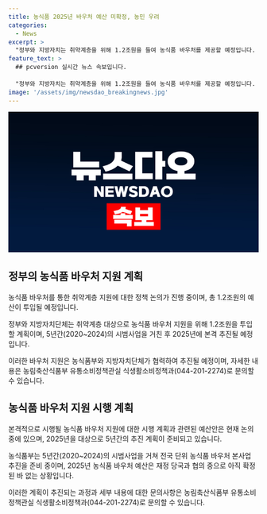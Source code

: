 ```yaml
---
title: 농식품 2025년 바우처 예산 미확정, 농민 우려
categories:
  - News
excerpt: >
  "정부와 지방자치는 취약계층을 위해 1.2조원을 들여 농식품 바우처를 제공할 예정입니다. 2020~2024년까지 시범사업을 거친 뒤, 2025년에 본격 추진할 예정으로, 농식품 바우처의 예산은 미정입니다. 자세한 내용은 농림축산식품부 유통소비정책관실 식생활소비정책과로 문의 바랍니다."
feature_text: >
  ## pcversion 실시간 뉴스 속보입니다.

  "정부와 지방자치는 취약계층을 위해 1.2조원을 들여 농식품 바우처를 제공할 예정입니다. 2020~2024년까지 시범사업을 거친 뒤, 2025년에 본격 추진할 예정으로, 농식품 바우처의 예산은 미정입니다. 자세한 내용은 농림축산식품부 유통소비정책관실 식생활소비정책과로 문의 바랍니다."
image: '/assets/img/newsdao_breakingnews.jpg'
---
```


<p><img src="/assets/img/newsdao_breakingnews.jpg" alt="pcversion 속보" /></p>

<h2 data-ke-size="size26">정부의 농식품 바우처 지원 계획</h2>

<p>농식품 바우처를 통한 취약계층 지원에 대한 정책 논의가 진행 중이며, 총 1.2조원의 예산이 투입될 예정입니다.</p>

<p data-ke-size="size16">정부와 지방자치단체는 취약계층 대상으로 농식품 바우처 지원을 위해 1.2조원을 투입할 계획이며, 5년간(2020~2024)의 시범사업을 거친 후 2025년에 본격 추진될 예정입니다.</p>

<p>이러한 바우처 지원은 농식품부와 지방자치단체가 협력하여 추진될 예정이며, 자세한 내용은 농림축산식품부 유통소비정책관실 식생활소비정책과(044-201-2274)로 문의할 수 있습니다.</p>

<h2 data-ke-size="size26">농식품 바우처 지원 시행 계획</h2>

<p>본격적으로 시행될 농식품 바우처 지원에 대한 시행 계획과 관련된 예산안은 현재 논의 중에 있으며, 2025년을 대상으로 5년간의 추진 계획이 준비되고 있습니다.</p>

<p data-ke-size="size16">농식품부는 5년간(2020~2024)의 시범사업을 거쳐 전국 단위 농식품 바우처 본사업 추진을 준비 중이며, 2025년 농식품 바우처 예산은 재정 당국과 협의 중으로 아직 확정된 바 없는 상황입니다.</p>

<p>이러한 계획이 추진되는 과정과 세부 내용에 대한 문의사항은 농림축산식품부 유통소비정책관실 식생활소비정책과(044-201-2274)로 문의할 수 있습니다.</p>

